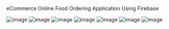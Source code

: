 eCommerce Online Food Ordering Application Using Firebase

![image](https://user-images.githubusercontent.com/90409311/156402734-451e79c9-b131-4657-a6f3-19cc117f1621.png) ![image](https://user-images.githubusercontent.com/90409311/156403117-ab057989-552b-417e-b9f3-eb637c037f2c.png) ![image](https://user-images.githubusercontent.com/90409311/156403374-e850fde9-00e2-4abf-be73-6c1fccf6028a.png) ![image](https://user-images.githubusercontent.com/90409311/156403681-206396b7-23ba-4a5d-b1a3-3b9941fdbf2e.png) ![image](https://user-images.githubusercontent.com/90409311/156404064-20ab6f57-10f0-438f-9498-5dbeec46f2a6.png) ![image](https://user-images.githubusercontent.com/90409311/156404422-b30964de-7262-4cb3-af21-e907dfac64b7.png) ![image](https://user-images.githubusercontent.com/90409311/156404958-72128856-9d3b-44ec-b747-5c91a72f27d3.png)
